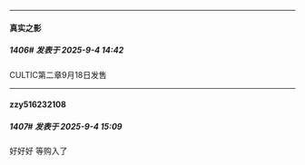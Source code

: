 ﻿
*****

####  真实之影  
##### 1406#       发表于 2025-9-4 14:42

CULTIC第二章9月18日发售


*****

####  zzy516232108  
##### 1407#       发表于 2025-9-4 15:09

好好好 等购入了


